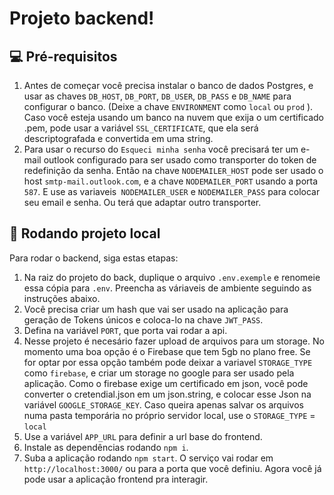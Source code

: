 # Projeto backend!

## 💻 Pré-requisitos

1. Antes de começar você precisa instalar o banco de dados Postgres, e usar as chaves `DB_HOST`, `DB_PORT`, `DB_USER`, `DB_PASS` e `DB_NAME` para configurar o banco. (Deixe a chave `ENVIRONMENT` como `local` ou `prod` ). Caso você esteja usando um banco na nuvem que exija o um certificado .pem, pode usar a variável `SSL_CERTIFICATE`, que ela será descriptografada e convertida em uma string.
2. Para usar o recurso do `Esqueci minha senha` você precisará ter um e-mail outlook configurado para ser usado como transporter do token de redefinição da senha. Então na chave `NODEMAILER_HOST` pode ser usado o host `smtp-mail.outlook.com`, e a chave `NODEMAILER_PORT` usando a porta `587`. E use as variaveis` NODEMAILER_USER` e `NODEMAILER_PASS` para colocar seu email e senha.  Ou terá que adaptar outro transporter. 

## 🚀 Rodando projeto local

Para rodar o backend, siga estas etapas:

1. Na raiz do projeto do back, duplique o arquivo `.env.exemple` e renomeie essa cópia para `.env`. Preencha as váriaveis de ambiente seguindo as instruções abaixo.
2. Você precisa criar um hash que vai ser usado na aplicação para geração de Tokens únicos e coloca-lo na chave `JWT_PASS`.
3. Defina na variável `PORT`, que porta vai rodar a api.
4. Nesse projeto é necesário fazer upload de arquivos para um storage. No momento uma boa opção é o Firebase que tem 5gb no plano free. Se for optar por essa opção também pode deixar a variavel `STORAGE_TYPE` como `firebase`, e criar um storage no google para ser usado pela aplicação. Como o firebase exige um certificado em json, você pode converter o cretendial.json em um json.string, e colocar esse Json na variável `GOOGLE_STORAGE_KEY`. Caso queira apenas salvar os arquivos numa pasta temporária no próprio servidor local, use o `STORAGE_TYPE` = `local`
5. Use a variável `APP_URL` para definir a url base do frontend. 
6. Instale as dependências rodando `npm i`.
7. Suba a aplicação rodando `npm start`. O serviço vai rodar em `http://localhost:3000/` ou para a porta que você definiu. Agora você já pode usar a aplicação frontend pra interagir.